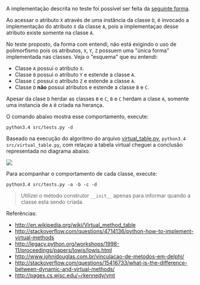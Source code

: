 A implementação descrita no teste foi possível ser feita da [seguinte forma](https://github.com/johnidm/interview-tests/blob/master/test-two/src/main.py).

Ao acessar o atributo `X` através de uma instância da classe `D`, é invocado a implementação do atributo `X` da classe `A`, pois a implementaçao desse atributo existe somente na classe `A`.

No teste proposto, da forma com entendi, não está exigindo o uso de polimorfismo pois os atributos, `X`, `Y`, `Z`  possuem uma "única forma" implementada nas classes. Veja o "esquema" que eu entendi: 

* Classe `A` possui o atributo `X`.
* Classe `B` possui o atributo `Y` e estende a classe `A`.
* Classe `C` possui o atributo `Z` e estende a classe `A`.
* Classe `D` **não** possui atributos e estende a classe `B` e `C`.

Apesar da clase `D` herdar as classes `B` e `C`, `B` e `C` herdam a clase `A`, somente uma instancia de `A` é criada na herança.

O comando abaixo mostra esse comportamento, execute:

```
python3.4 src/tests.py -d
```

Baseado na execução do algoritmo do arquivo [virtual_table.py](https://github.com/johnidm/interview-tests/blob/master/test-two/src/virtual_table.py), `python3.4 src/virtual_table.py`, com relaçao a tabela virtual cheguei a conclusão representada no diagrama abaixo.

![](https://raw.githubusercontent.com/johnidm/interview-tests/master/test-two/images/vt.png)

Para acompanhar o comportamento de cada classe, execute:

```
python3.4 src/tests.py -a -b -c -d
```

> Utilizei o método construtor `__init__` apenas para informar quando a classe esta sendo criada.

Referências:
* http://en.wikipedia.org/wiki/Virtual_method_table
* http://stackoverflow.com/questions/4714136/python-how-to-implement-virtual-methods
* http://legacy.python.org/workshops/1998-11/proceedings/papers/lowis/lowis.html
* http://www.johnidouglas.com.br/vinculacao-de-metodos-em-delphi/
* http://stackoverflow.com/questions/15416733/what-is-the-difference-between-dynamic-and-virtual-methods/
* http://pages.cs.wisc.edu/~rkennedy/vmt
